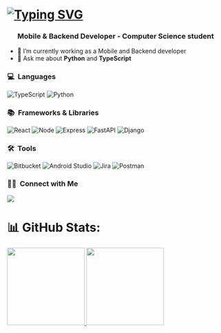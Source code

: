  <h1>
    <a href="https://git.io/typing-svg">
      <img src="https://readme-typing-svg.herokuapp.com/?color=ffffff&size=35&center=true&vCenter=true&width=1000&lines=Alvaro+Gonzalía;" alt="Typing SVG">
    </a>
  </h1>
<h3 align="center">Mobile & Backend Developer - Computer Science student</h3>
	

- 🌱 I’m currently working as a Mobile and Backend developer
- 💬 Ask me about **Python** and **TypeScript**

### 💻 &nbsp;Languages
![TypeScript](https://img.shields.io/badge/typescript-00599C?style=for-the-badge&logo=typescript&logoColor=lightblue)
![Python](https://img.shields.io/badge/python-00599C?style=for-the-badge&logo=python&logoColor=white)
<br/>

### 📚 &nbsp;Frameworks & Libraries
![React](https://img.shields.io/badge/react-00599C?style=for-the-badge&logo=react&logoColor=white)
![Node](https://img.shields.io/badge/nodejs-00599C?style=for-the-badge&logo=node.js&logoColor=green)
![Express](https://img.shields.io/badge/express-00599C?style=for-the-badge&logo=express&logoColor=lightblue)
![FastAPI](https://img.shields.io/badge/fastapi-00599C?style=for-the-badge&logo=fastapi&logoColor=white)
![Django](https://img.shields.io/badge/django-00599C?style=for-the-badge&logo=django&logoColor=white)

### 🛠 &nbsp;Tools
![Bitbucket](https://img.shields.io/badge/bitbucket-00599C?style=for-the-badge&logo=Bitbucket&logoColor=white)
![Android Studio](https://img.shields.io/badge/Android%20Studio-00599C?style=for-the-badge&logo=android&logoColor=white)
![Jira](https://img.shields.io/badge/Jira-00599C?style=for-the-badge&logo=jira&logoColor=white)
![Postman](https://img.shields.io/badge/postman-00599C?style=for-the-badge&logo=postman&logoColor=white)
<br/>

### 🤝🏻 &nbsp;Connect with Me
<p>
<a href="https://www.linkedin.com/in/alvaro-gonzal%C3%ADa/"><img src="https://img.shields.io/badge/-Alvaro Gonzalia-0077B5?style=flat&logo=Linkedin&logoColor=white"/></a>
  
</p>


# 📊 GitHub Stats:
<a href="https://github.com/gonzalia">
  <img height="180em" src="https://github-readme-stats-eight-theta.vercel.app/api?username=gonzalia&show_icons=true&theme=prussian&include_all_commits=true&count_private=true"/>
  <img height="180em" src="https://github-readme-stats-eight-theta.vercel.app/api/top-langs/?username=gonzalia&layout=compact&langs_count=8&theme=prussian"/>
</a>





